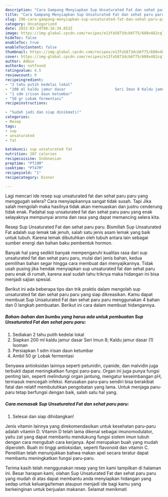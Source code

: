 ```yaml
---
description: "Cara Gampang Menyiapkan Sup Unsaturated Fat dan sehat paru paru Anti Gagal"
title: "Cara Gampang Menyiapkan Sup Unsaturated Fat dan sehat paru paru Anti Gagal"
slug: 296-cara-gampang-menyiapkan-sup-unsaturated-fat-dan-sehat-paru-paru-anti-gagal
category: Uncategorized
date: 2022-03-24T08:16:34.653Z
image: https://img-global.cpcdn.com/recipes/e13fa5873dcb6f75/680x482cq70/sup-unsaturated-fat-dan-sehat-paru-paru-foto-resep-utama.jpg
hideToc: false
enableToc: true
enableTocContent: false
thumbnail: https://img-global.cpcdn.com/recipes/e13fa5873dcb6f75/680x482cq70/sup-unsaturated-fat-dan-sehat-paru-paru-foto-resep-utama.jpg
cover: https://img-global.cpcdn.com/recipes/e13fa5873dcb6f75/680x482cq70/sup-unsaturated-fat-dan-sehat-paru-paru-foto-resep-utama.jpg
author: Admin
authorAv: notfound
ratingvalue: 4.5
reviewcount: 9
recipeingredient:
- "2 tahu putih kedelai lokal"
- "200 ml kaldu jamur dasar                      Seri Imun 8 Kaldu jamur dasar 1 Isoman"
- "1 sdm irisan daun ketumbar"
- "50 gr Lobak fermentasi"
recipeinstructions:

- "Sudah jadi dan siap dinikmati!"
categories:
- Resep
tags:
- sup
- unsaturated
- fat

katakunci: sup unsaturated fat 
nutrition: 287 calories
recipecuisine: Indonesian
preptime: "PT19M"
cooktime: "PT47M"
recipeyield: "1"
recipecategory: Dinner

---
```



Lagi mencari ide resep sup unsaturated fat dan sehat paru paru yang menggugah selera? Cara menyiapkannya sangat tidak susah. Tapi Jika salah mengolah maka hasilnya tidak akan memuaskan dan justru cenderung tidak enak. Padahal sup unsaturated fat dan sehat paru paru yang enak selayaknya mempunyai aroma dan rasa yang dapat memancing selera kita.


Resep Sup Unsaturated Fat dan sehat paru paru. Bismillah Sup Unsaturated Fat adalah sup lemak tak jenuh, salah satu jenis asam lemak yang baik untuk tubuh. Karena lemak dibutuhkan oleh tubuh antara lain sebagai sumber energi dan bahan baku pembentuk hormon.

Banyak hal yang sedikit banyak mempengaruhi kualitas rasa dari sup unsaturated fat dan sehat paru paru, mulai dari jenis bahan, kedua pemilihan bahan segar hingga cara membuat dan menyajikannya. Tidak usah pusing jika hendak menyiapkan sup unsaturated fat dan sehat paru paru enak di rumah, karena asal sudah tahu triknya maka hidangan ini bisa menjadi sajian spesial.


Berikut ini ada beberapa tips dan trik praktis dalam mengolah sup unsaturated fat dan sehat paru paru yang siap dikreasikan. Kamu dapat membuat Sup Unsaturated Fat dan sehat paru paru menggunakan 4 bahan dan 0 langkah pembuatan. Berikut ini cara dalam membuat hidangannya.

<!--inarticleads1-->

##### Bahan-bahan dan bumbu yang harus ada untuk pembuatan Sup Unsaturated Fat dan sehat paru paru:

1. Sediakan 2 tahu putih kedelai lokal
1. Siapkan 200 ml kaldu jamur dasar                      Seri Imun 8; Kaldu jamur dasar (1) Isoman
1. Persiapkan 1 sdm irisan daun ketumbar
1. Ambil 50 gr Lobak fermentasi


Senyawa antioksidan lainnya seperti petunidin, cyanide, dan malvidin juga terbukti dapat meningkatkan fungsi paru-paru. Organ ini juga punya fungsi penting lain, seperti melindungi organ jantung, mengatur keseimbangan pH, termasuk mencegah infeksi. Kerusakan paru-paru sendiri bisa berakibat fatal dan relatif membutuhkan pengobatan yang lama. Untuk menjaga paru-paru tetap berfungsi dengan baik, salah satu hal yang. 

<!--inarticleads2-->

##### Cara memasak Sup Unsaturated Fat dan sehat paru paru:


1. Selesai dan siap dihidangkan!

Jenis vitamin lainnya yang direkomendasikan untuk kesehatan paru-paru adalah vitamin D. Vitamin D telah lama dikenal sebagai imunomodulator, yaitu zat yang dapat membantu mendukung fungsi sistem imun tubuh dengan cara mengubah cara kerjanya. Apel merupakan buah yang mudah diperoleh. Buah ini tinggi antioksidan, seperti flavonoid dan vitamin C. Penelitian telah menunjukkan bahwa makan apel secara teratur dapat membantu meningkatkan fungsi paru-paru. 

Terima kasih telah menggunakan resep yang tim kami tampilkan di halaman ini. Besar harapan kami, olahan Sup Unsaturated Fat dan sehat paru paru yang mudah di atas dapat membantu anda menyiapkan hidangan yang sedap untuk keluarga/teman ataupun menjadi ide bagi kamu yang berkeinginan untuk berjualan makanan. Selamat menikmati
